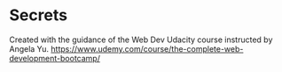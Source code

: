 # Secrets
Created with the guidance of the Web Dev Udacity course instructed by Angela Yu.
https://www.udemy.com/course/the-complete-web-development-bootcamp/
